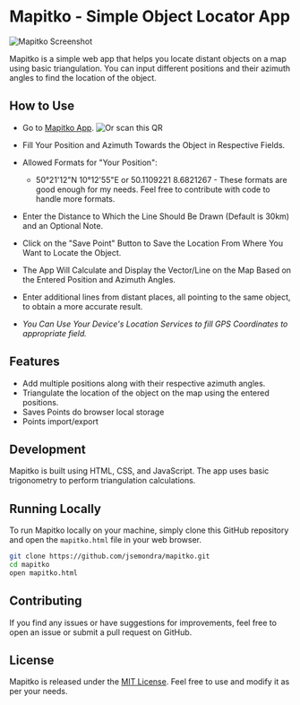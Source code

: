 # Mapitko - Simple Object Locator App

![Mapitko Screenshot](https://github.com/JsemOndra/mapitko.github.io/assets/6908554/2cbf7db9-c312-4381-a899-285ecdeac7fb)

Mapitko is a simple web app that helps you locate distant objects on a map using basic triangulation. You can input different positions and their azimuth angles to find the location of the object.

## How to Use

- Go to [Mapitko App](https://jsemondra.github.io/mapitko/mapitko.html).
![Or scan this QR](https://github.com/JsemOndra/mapitko/assets/6908554/45820c05-435b-4de0-9f18-ee00d20c2efc)
- Fill Your Position and Azimuth Towards the Object in Respective Fields.

- Allowed Formats for "Your Position":
  - 50°21'12"N 10°12'55"E or 50.1109221 8.6821267 - These formats are good enough for my needs. Feel free to contribute with code to handle more formats.

- Enter the Distance to Which the Line Should Be Drawn (Default is 30km) and an Optional Note.

- Click on the "Save Point" Button to Save the Location From Where You Want to Locate the Object.

- The App Will Calculate and Display the Vector/Line on the Map Based on the Entered Position and Azimuth Angles.
- Enter additional lines from distant places, all pointing to the same object, to obtain a more accurate result.
- _You Can Use Your Device's Location Services to fill GPS Coordinates to appropriate field._
  


## Features

- Add multiple positions along with their respective azimuth angles.
- Triangulate the location of the object on the map using the entered positions.
- Saves Points do browser local storage
- Points import/export

## Development

Mapitko is built using HTML, CSS, and JavaScript. The app uses basic trigonometry to perform triangulation calculations.

## Running Locally

To run Mapitko locally on your machine, simply clone this GitHub repository and open the `mapitko.html` file in your web browser.

```bash
git clone https://github.com/jsemondra/mapitko.git
cd mapitko
open mapitko.html
```

## Contributing
If you find any issues or have suggestions for improvements, feel free to open an issue or submit a pull request on GitHub.

## License
Mapitko is released under the [MIT License](https://en.wikipedia.org/wiki/MIT_License). Feel free to use and modify it as per your needs.


